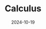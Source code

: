 ---
title: Calculus
subtitle: 
permalink: /book-reviews/calculus
date: 2024-10-19
last_modified_at: 2024-10-19
header_type:
---